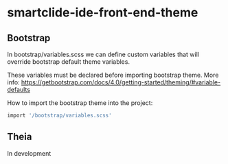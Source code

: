 # smartclide-ide-front-end-theme 

## Bootstrap

In bootstrap/variables.scss we can define custom variables that will override bootstrap default theme variables.

These variables must be declared before importing bootstrap theme. More info: https://getbootstrap.com/docs/4.0/getting-started/theming/#variable-defaults

How to import the bootstrap theme into the project:
```bash
import '/bootstrap/variables.scss'
```

## Theia
In development
